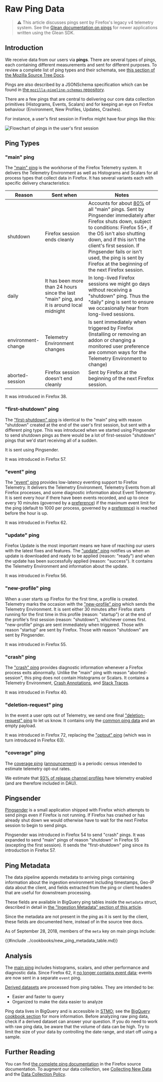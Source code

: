 # Raw Ping Data

> **⚠** This article discusses pings sent by Firefox's legacy v4 telemetry system.
> See the [Glean documentation on pings](https://mozilla.github.io/glean/book/user/pings/index.html) for newer applications written using the Glean SDK.

<!-- toc -->

## Introduction

We receive data from our users via **pings**.
There are several types of pings,
each containing different measurements and sent for different purposes.
To review a complete list of ping types and their schemata, see
[this section of the Mozilla Source Tree Docs][sourcedocs].

Pings are also described by a JSONSchema specification which can be found in [the `mozilla-pipeline-schemas` repository][jschemas].

There are a few pings that are central to delivering our core data collection
primitives (Histograms, Events, Scalars) and for keeping an eye on Firefox
behaviour (Environment, New Profiles, Updates, Crashes).

For instance, a user's first session in Firefox might have four pings like this:

![Flowchart of pings in the user's first session](/datasets/images/first_session_pings.png)

## Ping Types

### "main" ping

The ["main" ping][main_ping] is the workhorse of the Firefox Telemetry system.
It delivers the Telemetry Environment as well as Histograms and Scalars for all
process types that collect data in Firefox. It has several variants each with
specific delivery characteristics:

| Reason             | Sent when                                                                                  | Notes                                                                                                                                                                                                                                                                                                                                                   |
| ------------------ | ------------------------------------------------------------------------------------------ | ------------------------------------------------------------------------------------------------------------------------------------------------------------------------------------------------------------------------------------------------------------------------------------------------------------------------------------------------------- |
| shutdown           | Firefox session ends cleanly                                                               | Accounts for about [80%][main_reasons] of all "main" pings. Sent by Pingsender immediately after Firefox shuts down, subject to conditions: Firefox 55+, if the OS isn't also shutting down, and if this isn't the client's first session. If Pingsender fails or isn't used, the ping is sent by Firefox at the beginning of the next Firefox session. |
| daily              | It has been more than 24 hours since the last "main" ping, and it is around local midnight | In long-lived Firefox sessions we might go days without receiving a "shutdown" ping. Thus the "daily" ping is sent to ensure we occasionally hear from long-lived sessions.                                                                                                                                                                             |
| environment-change | Telemetry Environment changes                                                              | Is sent immediately when triggered by Firefox (Installing or removing an addon or changing a monitored user preference are common ways for the Telemetry Environment to change)                                                                                                                                                                         |
| aborted-session    | Firefox session doesn't end cleanly                                                        | Sent by Firefox at the beginning of the next Firefox session.                                                                                                                                                                                                                                                                                           |

It was introduced in Firefox 38.

### "first-shutdown" ping

The ["first-shutdown" ping][first_shutdown_ping] is identical to the "main"
ping with reason "shutdown" created at the end of the user's first session,
but sent with a different ping type. This was introduced when we started
using Pingsender to send shutdown pings as there would be a lot of
first-session "shutdown" pings that we'd start receiving all of a sudden.

It is sent using Pingsender.

It was introduced in Firefox 57.

### "event" ping

The ["event" ping][event_ping] provides low-latency eventing support to Firefox
Telemetry. It delivers the Telemetry Environment, Telemetry Events from all
Firefox processes, and some diagnostic information about Event Telemetry. It is
sent every hour if there have been events recorded, and up to once every 10
minutes (governed by a [preference][preferences]) if the maximum event limit
for the ping (default to 1000 per process, governed by a
[preference][preferences]) is reached before the hour is up.

It was introduced in Firefox 62.

### "update" ping

Firefox Update is the most important means we have of reaching our users with
the latest fixes and features. The ["update" ping][update_ping] notifies us
when an update is downloaded and ready to be applied (reason: "ready") and when
the update has been successfully applied (reason: "success"). It contains the
Telemetry Environment and information about the update.

It was introduced in Firefox 56.

### "new-profile" ping

When a user starts up Firefox for the first time, a profile is created.
Telemetry marks the occasion with the ["new-profile" ping][new_profile_ping]
which sends the Telemetry Environment. It is sent either 30 minutes after Firefox
starts running for the first time in this profile (reason: "startup") or at the
end of the profile's first session (reason: "shutdown"), whichever comes first.
"new-profile" pings are sent immediately when triggered. Those with reason
"startup" are sent by Firefox. Those with reason "shutdown" are sent by
Pingsender.

It was introduced in Firefox 55.

### "crash" ping

The ["crash" ping][crash_ping] provides diagnostic information whenever a
Firefox process exits abnormally. Unlike the "main" ping with reason
"aborted-session", this ping does not contain Histograms or Scalars. It
contains a Telemetry Environment, [Crash Annotations][crash_annotations], and
[Stack Traces][stack_traces].

It was introduced in Firefox 40.

### "deletion-request" ping

In the event a user opts out of Telemetry, we send one final
["deletion-request" ping][deletion_request_ping] to let us know. It contains
only the [common ping data][common_ping_data] and an empty payload.

It was introduced in Firefox 72, replacing the ["optout" ping][optout_ping]
(which was in turn introduced in Firefox 63).

### "coverage" ping

The [coverage ping][coverage_ping] ([announcement](https://blog.mozilla.org/data/2018/08/20/effectively-measuring-search-in-firefox/))
is a periodic census intended to estimate telemetry opt-out rates.

We estimate that [93% of release channel
profiles](https://metrics.mozilla.com/~rharter/reports/coverage/index.html)
have telemetry enabled (and are therefore included in DAU).

## Pingsender

[Pingsender][pingsender] is a small application shipped with Firefox which
attempts to send pings even if Firefox is not running. If Firefox has crashed or has already shut
down we would otherwise have to wait for the next Firefox session to begin to
send pings.

Pingsender was introduced in Firefox 54 to send "crash" pings. It was expanded
to send "main" pings of reason "shutdown" in Firefox 55 (excepting the first
session). It sends the "first-shutdown" ping since its introduction in Firefox 57.

## Ping Metadata

The data pipeline appends metadata to arriving pings containing
information about the ingestion environment including timestamps,
Geo-IP data about the client,
and fields extracted from the ping or client headers that are useful for downstream processing.

These fields are available in BigQuery ping tables inside the `metadata` struct, described in detail
in [the "Ingestion Metadata" section of this article](../cookbooks/new_ping.md).

Since the metadata are not present in the ping as it is sent by the client,
these fields are documented here, instead of in the source tree docs.

As of September 28, 2018, members of the `meta` key on main pings include:

<!-- table generated via `scripts/new_ping_metadata_table.py > src/cookbooks/new_ping_metadata_table.md` -->

{{#include ../cookbooks/new_ping_metadata_table.md}}

## Analysis

The [main ping][main_ping] includes histograms, scalars, and other performance and diagnostic data.
Since Firefox 62, it [no longer contains event data](https://bugzilla.mozilla.org/show_bug.cgi?id=1460595); events are now sent in a separate `event` ping.

[Derived datasets](./derived.md) are processed from ping tables. They are intended to be:

- Easier and faster to query
- Organized to make the data easier to analyze

Ping data lives in BigQuery and is accessible in [STMO][stmo];
see the [BigQuery cookbook section](../cookbooks/bigquery.md) for more information.
Before analyzing raw ping data,
check if a derived dataset can answer your question.
If you do need to work with raw ping data, be aware that the volume of data can be high.
Try to limit the size of your data by controlling the date range, and start off using a sample.

## Further Reading

You can find [the complete ping documentation][sourcedocs] in the Firefox source documentation.
To augment our data collection, see [Collecting New Data][addprobe] and the
[Data Collection Policy][datacollection].

[sourcedocs]: https://firefox-source-docs.mozilla.org/toolkit/components/telemetry/telemetry/data/index.html
[jschemas]: https://github.com/mozilla-services/mozilla-pipeline-schemas/tree/master/schemas/telemetry
[main_ping]: https://firefox-source-docs.mozilla.org/toolkit/components/telemetry/telemetry/data/main-ping.html
[first_shutdown_ping]: https://firefox-source-docs.mozilla.org/toolkit/components/telemetry/telemetry/data/first-shutdown-ping.html
[event_ping]: https://firefox-source-docs.mozilla.org/toolkit/components/telemetry/telemetry/data/event-ping.html
[update_ping]: https://firefox-source-docs.mozilla.org/toolkit/components/telemetry/telemetry/data/update-ping.html
[new_profile_ping]: https://firefox-source-docs.mozilla.org/toolkit/components/telemetry/telemetry/data/new-profile-ping.html
[crash_ping]: https://firefox-source-docs.mozilla.org/toolkit/components/telemetry/telemetry/data/crash-ping.html
[deletion_request_ping]: https://firefox-source-docs.mozilla.org/toolkit/components/telemetry/data/deletion-request-ping.html
[optout_ping]: https://firefox-source-docs.mozilla.org/toolkit/components/telemetry/obsolete/optout-ping.html
[crash_annotations]: https://searchfox.org/mozilla-central/source/toolkit/crashreporter/CrashAnnotations.yaml
[common_ping_data]: https://firefox-source-docs.mozilla.org/toolkit/components/telemetry/telemetry/data/common-ping.html
[main_reasons]: https://sql.telemetry.mozilla.org/queries/3434
[stack_traces]: https://firefox-source-docs.mozilla.org/toolkit/components/telemetry/telemetry/data/crash-ping.html#stack-traces
[preferences]: https://firefox-source-docs.mozilla.org/toolkit/components/telemetry/telemetry/internals/preferences.html
[stmo]: https://sql.telemetry.mozilla.org/
[dataset]: https://mozilla.github.io/python_moztelemetry/api.html#module-moztelemetry.dataset
[addprobe]: https://firefox-source-docs.mozilla.org/toolkit/components/telemetry/start/adding-a-new-probe.html
[datacollection]: https://wiki.mozilla.org/Firefox/Data_Collection
[pingsender]: https://firefox-source-docs.mozilla.org/toolkit/components/telemetry/telemetry/internals/pingsender.html
[coverage_ping]: https://firefox-source-docs.mozilla.org/toolkit/components/telemetry/telemetry/data/coverage-ping.html

